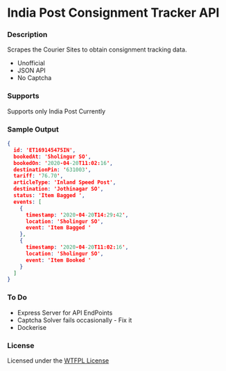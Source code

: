 # India Post Consignment Tracker API

### Description
Scrapes the Courier Sites to obtain consignment tracking data.

- Unofficial
- JSON API
- No Captcha

### Supports

Supports only India Post Currently

### Sample Output

```json
{
  id: 'ET169145475IN',
  bookedAt: 'Sholingur SO',
  bookedOn: '2020-04-20T11:02:16',
  destinationPin: '631003',
  tariff: '76.70',
  articleType: 'Inland Speed Post',
  destination: 'Jothinagar SO',
  status: 'Item Bagged ',
  events: [
    {
      timestamp: '2020-04-20T14:29:42',
      location: 'Sholingur SO',
      event: 'Item Bagged '
    },
    {
      timestamp: '2020-04-20T11:02:16',
      location: 'Sholingur SO',
      event: 'Item Booked '
    }
  ]
}
```

### To Do
- Express Server for API EndPoints
- Captcha Solver fails occasionally - Fix it
- Dockerise

### License

Licensed under the [WTFPL License](http://www.wtfpl.net/)